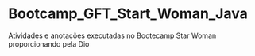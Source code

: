 # Bootcamp_GFT_Start_Woman_Java
Atividades e anotações executadas no Bootecamp Star Woman proporcionando pela Dio
